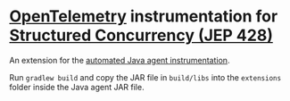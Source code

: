 # [OpenTelemetry](https://opentelemetry.io/) instrumentation for [Structured Concurrency (JEP 428)](https://openjdk.org/jeps/428)

An extension for the [automated Java agent instrumentation](https://opentelemetry.io/docs/instrumentation/java/automatic/).

Run `gradlew build` and copy the JAR file in `build/libs` into the `extensions` folder inside the Java agent JAR file.
